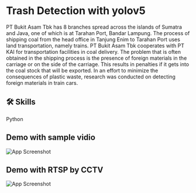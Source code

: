 
# Trash Detection with yolov5

PT Bukit Asam Tbk has 8 branches spread across the islands of Sumatra and Java, one of which is at Tarahan Port, Bandar Lampung. The process of shipping coal from the head office in Tanjung Enim to Tarahan Port uses land transportation, namely trains. PT Bukit Asam Tbk cooperates with PT KAI for transportation facilities in coal delivery. The problem that is often obtained in the shipping process is the presence of foreign materials in the carriage or on the side of the carriage. This results in penalties if it gets into the coal stock that will be exported. In an effort to minimize the consequences of plastic waste, research was conducted on detecting foreign materials in train cars.


## 🛠 Skills
Python


## Demo with sample vidio

![App Screenshot](https://github.com/AfitSantoso/imagetrashdetectionwithyolov5/blob/master/samplevidio.jpeg)

## Demo with RTSP by CCTV
![App Screenshot](https://github.com/AfitSantoso/imagetrashdetectionwithyolov5/blob/master/realtime%20with%20RTSP%20cctv.jpeg)